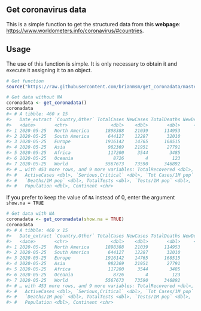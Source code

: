 
## Get coronavirus data

This is a simple function to get the structured data from this
**webpage**: <https://www.worldometers.info/coronavirus/#countries>.

## Usage

The use of this function is simple. It is only necessary to obtain it
and execute it assigning it to an object.

``` r
# Get function
source("https://raw.githubusercontent.com/brianmsm/get_coronadata/master/get_coronadata.R")

# Get data without NA
coronadata <- get_coronadata()
coronadata
#> # A tibble: 460 x 15
#>   Date_extract `Country,Other` TotalCases NewCases TotalDeaths NewDeaths
#>   <date>       <chr>                <dbl>    <dbl>       <dbl>     <dbl>
#> 1 2020-05-25   North America      1898388    21039      114953       784
#> 2 2020-05-25   South America       644127    12287       32010       538
#> 3 2020-05-25   Europe             1916142    14765      168515       588
#> 4 2020-05-25   Asia                982369    21951       27791       336
#> 5 2020-05-25   Africa              117200     3544        3485       129
#> 6 2020-05-25   Oceania               8726        4         123         0
#> 7 2020-05-25   World              5567673    73590      346892      2375
#> # … with 453 more rows, and 9 more variables: TotalRecovered <dbl>,
#> #   ActiveCases <dbl>, `Serious,Critical` <dbl>, `Tot Cases/1M pop` <dbl>,
#> #   `Deaths/1M pop` <dbl>, TotalTests <dbl>, `Tests/1M pop` <dbl>,
#> #   Population <dbl>, Continent <chr>
```

If you prefer to keep the value of `NA` instead of 0, enter the argument
`show.na = TRUE`

``` r
# Get data with NA
coronadata <- get_coronadata(show.na = TRUE)
coronadata
#> # A tibble: 460 x 15
#>   Date_extract `Country,Other` TotalCases NewCases TotalDeaths NewDeaths
#>   <date>       <chr>                <dbl>    <dbl>       <dbl>     <dbl>
#> 1 2020-05-25   North America      1898388    21039      114953       784
#> 2 2020-05-25   South America       644127    12287       32010       538
#> 3 2020-05-25   Europe             1916142    14765      168515       588
#> 4 2020-05-25   Asia                982369    21951       27791       336
#> 5 2020-05-25   Africa              117200     3544        3485       129
#> 6 2020-05-25   Oceania               8726        4         123        NA
#> 7 2020-05-25   World              5567673    73590      346892      2375
#> # … with 453 more rows, and 9 more variables: TotalRecovered <dbl>,
#> #   ActiveCases <dbl>, `Serious,Critical` <dbl>, `Tot Cases/1M pop` <dbl>,
#> #   `Deaths/1M pop` <dbl>, TotalTests <dbl>, `Tests/1M pop` <dbl>,
#> #   Population <dbl>, Continent <chr>
```

